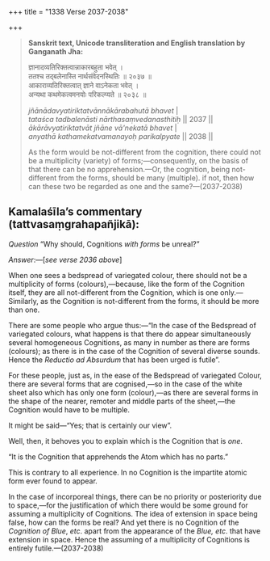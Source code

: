 +++
title = "1338 Verse 2037-2038"

+++
> **Sanskrit text, Unicode transliteration and English translation by Ganganath Jha:** 
>
> ज्ञानादव्यतिरिक्तत्वान्नाकारबहुता भवेत् ।  
> ततश्च तद्बलेनास्ति नार्थसंवेदनस्थितिः ॥ २०३७ ॥  
> आकाराव्यतिरिक्तत्वात् ज्ञाने वाऽनेकता भवेत् ।  
> अन्यथा कथमेकत्वमनयोः परिकल्प्यते ॥ २०३८ ॥ 
>
> *jñānādavyatiriktatvānnākārabahutā bhavet* \|  
> *tataśca tadbalenāsti nārthasaṃvedanasthitiḥ* \|\| 2037 \|\|  
> *ākārāvyatiriktatvāt jñāne vā'nekatā bhavet* \|  
> *anyathā kathamekatvamanayoḥ parikalpyate* \|\| 2038 \|\| 
>
> As the form would be not-different from the cognition, there could not be a multiplicity (variety) of forms;—consequently, on the basis of that there can be no apprehension.—Or, the cognition, being not-different from the forms, should be many (multiple). if not, then how can these two be regarded as one and the same?—(2037-2038)



## Kamalaśīla’s commentary (tattvasaṃgrahapañjikā):

*Question* “Why should, Cognitions *with forms* be unreal?”

*Answer*:—[*see verse 2036 above*]

When one sees a bedspread of variegated colour, there should not be a multiplicity of forms (colours),—because, like the form of the Cognition itself, they are all not-different from the Cognition, which is one only.—Similarly, as the Cognition is not-different from the forms, it should be more than one.

There are some people who argue thus:—“In the case of the Bedspread of variegated colours, what happens is that there do appear simultaneously several homogeneous Cognitions, as many in number as there are forms (colours); as there is in the case of the Cognition of several diverse sounds. Hence the *Reductio ad Absurdum* that has been urged is futile”.

For these people, just as, in the ease of the Bedspread of variegated Colour, there are several forms that are cognised,—so in the case of the white sheet also which has only one form (colour),—as there are several forms in the shape of the nearer, remoter and middle parts of the sheet,—the Cognition would have to be multiple.

It might be said—“Yes; that is certainly our view”.

Well, then, it behoves you to explain which is the Cognition that is *one*.

“It is the Cognition that apprehends the Atom which has no parts.”

This is contrary to all experience. In no Cognition is the impartite atomic form ever found to appear.

In the case of incorporeal things, there can be no priority or posteriority due to space,—for the justification of which there would be some ground for assuming a multiplicity of Cognitions. The idea of extension in space being false, how can the forms be real? And yet there is no Cognition of the *Cognition of Blue*, *etc*. apart from the appearance of the *Blue, etc*. that have extension in space. Hence the assuming of a multiplicity of Cognitions is entirely futile.—(2037-2038)


